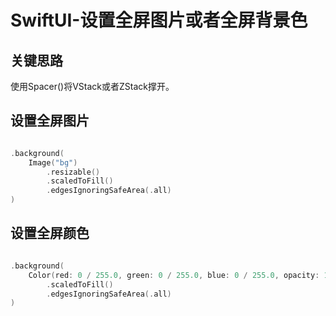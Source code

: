 # SwiftUI-设置全屏图片或者全屏背景色

## 关键思路

使用Spacer()将VStack或者ZStack撑开。

## 设置全屏图片

``` swift

.background(
	Image("bg")
		.resizable()
		.scaledToFill()
		.edgesIgnoringSafeArea(.all)
)

```

## 设置全屏颜色

``` swift

.background(
	Color(red: 0 / 255.0, green: 0 / 255.0, blue: 0 / 255.0, opacity: 1.0)
		.scaledToFill()
		.edgesIgnoringSafeArea(.all)
)

```